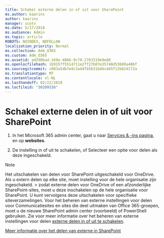 ```yaml
---
title: Schakel externe delen in of uit voor SharePoint
ms.author: kaarins
author: kaarins
manager: scotv
ms.date: 5/17/2018
ms.audience: Admin
ms.topic: article
ROBOTS: NOINDEX, NOFOLLOW
localization_priority: Normal
ms.collection: Adm_O365
ms.custom: Adm_O365
ms.assetid: ad290ba4-169e-4866-9c78-2763319e9ed0
ms.openlocfilehash: 1b915ff5514711e2ff27b07e35748d53689a486f
ms.sourcegitcommit: c003a5db7edc3a44fb5b31b46cd45f12b62d172a
ms.translationtype: MT
ms.contentlocale: nl-NL
ms.lasthandoff: 02/22/2019
ms.locfileid: "30209336"
---
```

# <a name="turn-external-sharing-on-or-off-for-sharepoint"></a>Schakel externe delen in of uit voor SharePoint

1. In het Microsoft 365 admin center, gaat u naar [Services &amp; -ins pagina](https://portal.office.com/adminportal/home#/Settings/ServicesAndAddIns), en op **websites**.
    
2. De instelling in of uit te schakelen, of Selecteer een optie voor delen als deze ingeschakeld.
    
> [!NOTE]
> Het uitschakelen van delen voor SharePoint uitgeschakeld voor OneDrive. Als u extern delen op elke site, moet instelling voor de hele organisatie zijn ingeschakeld. > zodat externe delen voor OneDrive of een afzonderlijke SharePoint-sites, moet u deze inschakelen op de hele organisatie voor SharePoint. U kunt vervolgens deze uitschakelen voor specifieke siteverzamelingen. Voor het beheren van externe instellingen voor delen voor Communicatiesites en sites die deel uitmaken van Office 365-groepen, moet u de nieuwe SharePoint admin center (voorbeeld) of PowerShell gebruiken. Zie voor meer informatie over het beheren van externe instellingen voor delen [externe delen in of uit te schakelen](https://go.microsoft.com/fwlink/?linkid=866426). 
  
[Meer informatie over het delen van externe in SharePoint](https://go.microsoft.com/fwlink/?linkid=734908)
  

